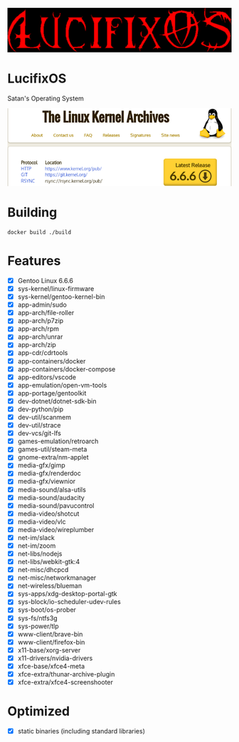 ![LucifixOS](assets/lucifixos.png)

# LucifixOS
Satan's Operating System

![Linux Kernel](assets/kernelorg.png)

# Building
```sh
docker build ./build
```

# Features
- [x] Gentoo Linux 6.6.6
- [x] sys-kernel/linux-firmware
- [x] sys-kernel/gentoo-kernel-bin
- [x] app-admin/sudo
- [x] app-arch/file-roller
- [x] app-arch/p7zip
- [x] app-arch/rpm
- [x] app-arch/unrar
- [x] app-arch/zip
- [x] app-cdr/cdrtools
- [x] app-containers/docker
- [x] app-containers/docker-compose
- [x] app-editors/vscode
- [x] app-emulation/open-vm-tools
- [x] app-portage/gentoolkit
- [x] dev-dotnet/dotnet-sdk-bin
- [x] dev-python/pip
- [x] dev-util/scanmem
- [x] dev-util/strace
- [x] dev-vcs/git-lfs
- [x] games-emulation/retroarch
- [x] games-util/steam-meta
- [x] gnome-extra/nm-applet
- [x] media-gfx/gimp
- [x] media-gfx/renderdoc
- [x] media-gfx/viewnior
- [x] media-sound/alsa-utils
- [x] media-sound/audacity
- [x] media-sound/pavucontrol
- [x] media-video/shotcut
- [x] media-video/vlc
- [x] media-video/wireplumber
- [x] net-im/slack
- [x] net-im/zoom
- [x] net-libs/nodejs
- [x] net-libs/webkit-gtk:4
- [x] net-misc/dhcpcd
- [x] net-misc/networkmanager
- [x] net-wireless/blueman
- [x] sys-apps/xdg-desktop-portal-gtk
- [x] sys-block/io-scheduler-udev-rules
- [x] sys-boot/os-prober
- [x] sys-fs/ntfs3g
- [x] sys-power/tlp
- [x] www-client/brave-bin
- [x] www-client/firefox-bin
- [x] x11-base/xorg-server
- [x] x11-drivers/nvidia-drivers
- [x] xfce-base/xfce4-meta
- [x] xfce-extra/thunar-archive-plugin
- [x] xfce-extra/xfce4-screenshooter

# Optimized
- [x] static binaries (including standard libraries)
